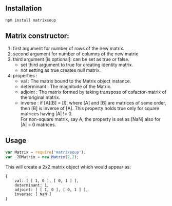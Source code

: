 Installation
------------
```shell
npm install matrixsoup
```

Matrix constructor:
--------------------
1. first argument for number of rows of the new matrix.
2. second argument for number of columns of the new matrix
3. third argument [is optional]: can be set as true or false. 
	- set third argument to true for creating identity matrix.
	- not setting as true creates null matrix.
4. properties :
	- val 			: The matrix bound to the Matrix object instance. 
	- determinant	: The magnitude of the Matrix.
	- adjoint 		: The matrix formed by taking transpose of 
						cofactor-matrix of the original matrix.
	- inverse 		: if [A][B] = [I], where [A] and [B] are matrices of same order, 
						then [B] is inverse of [A]. This property holds true only 
						for square matrices having |A| != 0.						
						For non-square matrix, say A, the property 
						is set as [NaN] also for |A| = 0 matrices.

Usage
-----
```javascript
var Matrix = require('matrixsoup');
var _2DMatrix = new Matrix(2,2);
```
This will create a 2x2 matrix object which would appear as:
```shell
{ 
	val: [ [ 1, 0 ], [ 0, 1 ] ],
	determinant: 1,
	adjoint: [ [ 1, 0 ], [ 0, 1 ] ],
	inverse: [ NaN ] 
}

``` 
